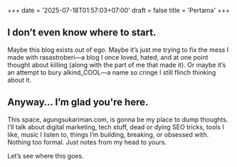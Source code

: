 +++
date = '2025-07-18T01:57:03+07:00'
draft = false
title = 'Pertama'
+++

## I don’t even know where to start.

Maybe this blog exists out of ego. Maybe it’s just me trying to fix the mess I made with rasastroberi—a blog I once loved, hated, and at one point thought about killing (along with the part of me that made it). Or maybe it’s an attempt to bury alkind_COOL—a name so cringe I still flinch thinking about it.

## Anyway… I’m glad you're here.

This space, agungsukariman.com, is gonna be my place to dump thoughts. I’ll talk about digital marketing, tech stuff, dead or dying SEO tricks, tools I like, music I listen to, things I’m building, breaking, or obsessed with. Nothing too formal. Just notes from my head to yours.

Let’s see where this goes.
